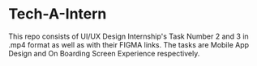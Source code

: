 # Tech-A-Intern
 This repo consists of UI/UX Design Internship's Task Number 2 and 3 in .mp4 format as well as with their FIGMA links.
 The tasks are Mobile App Design and On Boarding Screen Experience respectively.
